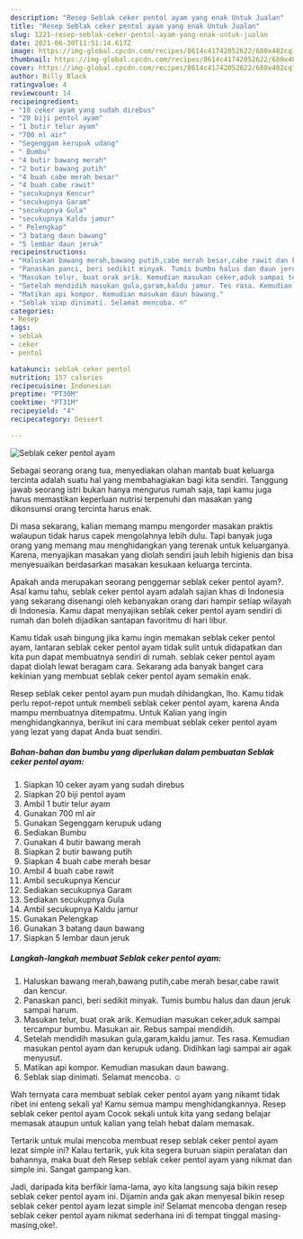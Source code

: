 ```yaml
---
description: "Resep Seblak ceker pentol ayam yang enak Untuk Jualan"
title: "Resep Seblak ceker pentol ayam yang enak Untuk Jualan"
slug: 1221-resep-seblak-ceker-pentol-ayam-yang-enak-untuk-jualan
date: 2021-06-30T11:51:14.617Z
image: https://img-global.cpcdn.com/recipes/8614c41742052622/680x482cq70/seblak-ceker-pentol-ayam-foto-resep-utama.jpg
thumbnail: https://img-global.cpcdn.com/recipes/8614c41742052622/680x482cq70/seblak-ceker-pentol-ayam-foto-resep-utama.jpg
cover: https://img-global.cpcdn.com/recipes/8614c41742052622/680x482cq70/seblak-ceker-pentol-ayam-foto-resep-utama.jpg
author: Billy Black
ratingvalue: 4
reviewcount: 14
recipeingredient:
- "10 ceker ayam yang sudah direbus"
- "20 biji pentol ayam"
- "1 butir telur ayam"
- "700 ml air"
- "Segenggam kerupuk udang"
- " Bumbu"
- "4 butir bawang merah"
- "2 butir bawang putih"
- "4 buah cabe merah besar"
- "4 buah cabe rawit"
- "secukupnya Kencur"
- "secukupnya Garam"
- "secukupnya Gula"
- "secukupnya Kaldu jamur"
- " Pelengkap"
- "3 batang daun bawang"
- "5 lembar daun jeruk"
recipeinstructions:
- "Haluskan bawang merah,bawang putih,cabe merah besar,cabe rawit dan kencur."
- "Panaskan panci, beri sedikit minyak. Tumis bumbu halus dan daun jeruk sampai harum."
- "Masukan telur, buat orak arik. Kemudian masukan ceker,aduk sampai tercampur bumbu. Masukan air. Rebus sampai mendidih."
- "Setelah mendidih masukan gula,garam,kaldu jamur. Tes rasa. Kemudian masukan pentol ayam dan kerupuk udang. Didihkan lagi sampai air agak menyusut."
- "Matikan api kompor. Kemudian masukan daun bawang."
- "Seblak siap dinimati. Selamat mencoba. ☺️"
categories:
- Resep
tags:
- seblak
- ceker
- pentol

katakunci: seblak ceker pentol 
nutrition: 157 calories
recipecuisine: Indonesian
preptime: "PT30M"
cooktime: "PT31M"
recipeyield: "4"
recipecategory: Dessert

---
```



![Seblak ceker pentol ayam](https://img-global.cpcdn.com/recipes/8614c41742052622/680x482cq70/seblak-ceker-pentol-ayam-foto-resep-utama.jpg)

Sebagai seorang orang tua, menyediakan olahan mantab buat keluarga tercinta adalah suatu hal yang membahagiakan bagi kita sendiri. Tanggung jawab seorang istri bukan hanya mengurus rumah saja, tapi kamu juga harus memastikan keperluan nutrisi terpenuhi dan masakan yang dikonsumsi orang tercinta harus enak.

Di masa  sekarang, kalian memang mampu mengorder masakan praktis walaupun tidak harus capek mengolahnya lebih dulu. Tapi banyak juga orang yang memang mau menghidangkan yang terenak untuk keluarganya. Karena, menyajikan masakan yang diolah sendiri jauh lebih higienis dan bisa menyesuaikan berdasarkan masakan kesukaan keluarga tercinta. 



Apakah anda merupakan seorang penggemar seblak ceker pentol ayam?. Asal kamu tahu, seblak ceker pentol ayam adalah sajian khas di Indonesia yang sekarang disenangi oleh kebanyakan orang dari hampir setiap wilayah di Indonesia. Kamu dapat menyajikan seblak ceker pentol ayam sendiri di rumah dan boleh dijadikan santapan favoritmu di hari libur.

Kamu tidak usah bingung jika kamu ingin memakan seblak ceker pentol ayam, lantaran seblak ceker pentol ayam tidak sulit untuk didapatkan dan kita pun dapat membuatnya sendiri di rumah. seblak ceker pentol ayam dapat diolah lewat beragam cara. Sekarang ada banyak banget cara kekinian yang membuat seblak ceker pentol ayam semakin enak.

Resep seblak ceker pentol ayam pun mudah dihidangkan, lho. Kamu tidak perlu repot-repot untuk membeli seblak ceker pentol ayam, karena Anda mampu membuatnya ditempatmu. Untuk Kalian yang ingin menghidangkannya, berikut ini cara membuat seblak ceker pentol ayam yang lezat yang dapat Anda buat sendiri.

<!--inarticleads1-->

##### Bahan-bahan dan bumbu yang diperlukan dalam pembuatan Seblak ceker pentol ayam:

1. Siapkan 10 ceker ayam yang sudah direbus
1. Siapkan 20 biji pentol ayam
1. Ambil 1 butir telur ayam
1. Gunakan 700 ml air
1. Gunakan Segenggam kerupuk udang
1. Sediakan  Bumbu
1. Gunakan 4 butir bawang merah
1. Siapkan 2 butir bawang putih
1. Siapkan 4 buah cabe merah besar
1. Ambil 4 buah cabe rawit
1. Ambil secukupnya Kencur
1. Sediakan secukupnya Garam
1. Sediakan secukupnya Gula
1. Ambil secukupnya Kaldu jamur
1. Gunakan  Pelengkap
1. Gunakan 3 batang daun bawang
1. Siapkan 5 lembar daun jeruk




<!--inarticleads2-->

##### Langkah-langkah membuat Seblak ceker pentol ayam:

1. Haluskan bawang merah,bawang putih,cabe merah besar,cabe rawit dan kencur.
1. Panaskan panci, beri sedikit minyak. Tumis bumbu halus dan daun jeruk sampai harum.
1. Masukan telur, buat orak arik. Kemudian masukan ceker,aduk sampai tercampur bumbu. Masukan air. Rebus sampai mendidih.
1. Setelah mendidih masukan gula,garam,kaldu jamur. Tes rasa. Kemudian masukan pentol ayam dan kerupuk udang. Didihkan lagi sampai air agak menyusut.
1. Matikan api kompor. Kemudian masukan daun bawang.
1. Seblak siap dinimati. Selamat mencoba. ☺️




Wah ternyata cara membuat seblak ceker pentol ayam yang nikamt tidak ribet ini enteng sekali ya! Kamu semua mampu menghidangkannya. Resep seblak ceker pentol ayam Cocok sekali untuk kita yang sedang belajar memasak ataupun untuk kalian yang telah hebat dalam memasak.

Tertarik untuk mulai mencoba membuat resep seblak ceker pentol ayam lezat simple ini? Kalau tertarik, yuk kita segera buruan siapin peralatan dan bahannya, maka buat deh Resep seblak ceker pentol ayam yang nikmat dan simple ini. Sangat gampang kan. 

Jadi, daripada kita berfikir lama-lama, ayo kita langsung saja bikin resep seblak ceker pentol ayam ini. Dijamin anda gak akan menyesal bikin resep seblak ceker pentol ayam lezat simple ini! Selamat mencoba dengan resep seblak ceker pentol ayam nikmat sederhana ini di tempat tinggal masing-masing,oke!.

